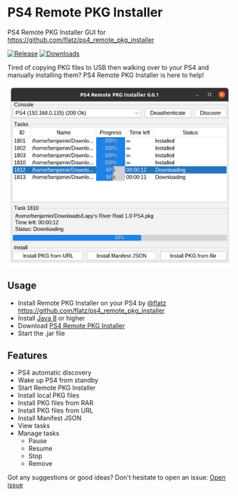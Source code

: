 # PS4 Remote PKG Installer
PS4 Remote PKG Installer GUI for https://github.com/flatz/ps4_remote_pkg_installer

[![Release](https://img.shields.io/github/v/release/BenjaminFaal/ps4-remote-pkg-installer)](https://github.com/BenjaminFaal/ps4-remote-pkg-installer/releases)
[![Downloads](https://img.shields.io/github/downloads/BenjaminFaal/ps4-remote-pkg-installer/latest/total)](https://github.com/BenjaminFaal/ps4-remote-pkg-installer/releases)

Tired of copying PKG files to USB then walking over to your PS4 and manually installing them? PS4 Remote PKG Installer is here to help!

![PS4 Remote PKG Installer](img.png)

## Usage
- Install Remote PKG Installer on your PS4 by [@flatz](https://github.com/flatz) https://github.com/flatz/ps4_remote_pkg_installer
- Install [Java 8](https://www.oracle.com/java/technologies/javase-jre8-downloads.html) or higher
- Download [PS4 Remote PKG Installer](https://github.com/BenjaminFaal/ps4-remote-pkg-installer/releases)
- Start the .jar file

## Features
- PS4 automatic discovery
- Wake up PS4 from standby
- Start Remote PKG Installer
- Install local PKG files
- Install PKG files from RAR
- Install PKG files from URL
- Install Manifest JSON
- View tasks
- Manage tasks
  - Pause
  - Resume
  - Stop
  - Remove
    
Got any suggestions or good ideas? Don't hesitate to open an issue: [Open issue](https://github.com/BenjaminFaal/ps4-remote-pkg-installer/issues/new?labels=enhancement)
